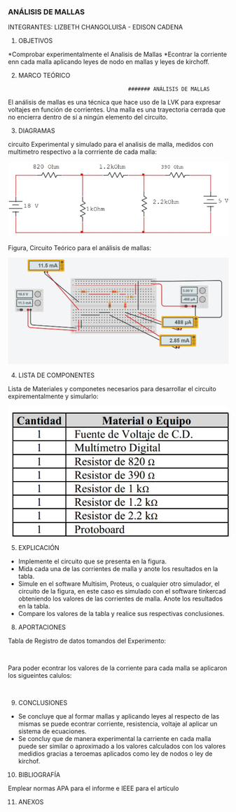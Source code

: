 ### ANÁLISIS DE MALLAS


INTEGRANTES: LIZBETH CHANGOLUISA - EDISON CADENA


1. OBJETIVOS

*Comprobar experimentalmente el Analisis de Mallas
*Econtrar la corriente enn cada malla aplicando leyes de nodo en mallas y leyes de kirchoff.

2. MARCO TEÓRICO 

                                          ####### ANÁLISIS DE MALLAS

El análisis de mallas es una técnica que hace uso de la LVK para expresar voltajes en
función de corrientes.
Una malla es una trayectoria cerrada que no encierra dentro de sí a ningún elemento del
circuito.


3. DIAGRAMAS

circuito Experimental y simulado para el analisis de malla, medidos con multimetro respectivo a la corrriente de cada malla:

![](https://github.com/eddy90cg/lab2fce/blob/master/img/circuito%20teorico.jpg)



Figura, Circuito Teórico para el análisis de mallas:

![](https://github.com/eddy90cg/lab2fce/blob/master/img/circuito%20experimental%20y%20simulado.jpg)






4. LISTA DE COMPONENTES

Lista de Materiales y componetes necesarios para desarrollar el circuito expirementalmente y simularlo:

![](https://github.com/eddy90cg/lab2fce/blob/master/img/materiales%20o%20equipo.jpg)

5. EXPLICACIÓN

* Implemente el circuito que se presenta en la figura.
* Mida cada una de las corrientes de malla y anote los resultados en la tabla.
* Simule en el software Multisim, Proteus, o cualquier otro simulador, el circuito
de la figura, en este caso es simulado con el software tinkercad obteniendo los valores de las corrientes de malla. Anote los resultados
en la tabla.
* Compare los valores de la tabla  y realice sus respectivas conclusiones.




8. APORTACIONES

Tabla de Registro de datos tomandos del Experimento:

![](           )

Para poder econtrar los valores de la corriente para cada malla se aplicaron los sigueintes calulos:

![](           )



9. CONCLUSIONES

* Se concluye que al formar mallas y aplicando leyes al respecto de las mismas se puede econtrar corriente, resistencia, voltaje al aplicar un sistema de ecuaciones.
* Se concluy que de manera experimental la carriente en cada malla puede ser similar o aproximado a los valores calculados con los valores medidios gracias a teroemas aplicados como ley de nodos o ley de kirchof.


10. BIBLIOGRAFÍA

Emplear normas APA para el informe e IEEE para el artículo

11. ANEXOS

